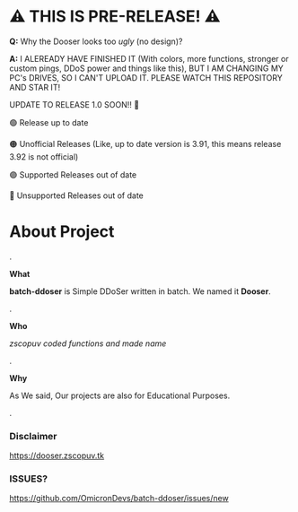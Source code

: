 # ⚠️ THIS IS PRE-RELEASE! ⚠️
**Q:** Why the Dooser looks too *ugly* (no design)?

**A:** I ALEREADY HAVE FINISHED IT (With colors, more functions, stronger or custom pings, DDoS power and things like this), BUT I AM CHANGING MY PC's DRIVES, SO I CAN'T UPLOAD IT. PLEASE WATCH THIS REPOSITORY AND STAR IT!

UPDATE TO RELEASE 1.0 SOON!! 🤡



🟢 Release up to date
 
🟠 Unofficial Releases (Like, up to date version is 3.91, this means release 3.92 is not official)

🟣 Supported Releases out of date

🔴 Unsupported Releases out of date

# About Project
.                                                                         

**What**

**batch-ddoser** is Simple DDoSer written in batch. We named it **Dooser**.

.

**Who**

*zscopuv coded functions and made name*

.

**Why** 

As We said, Our projects are also for Educational Purposes.

.                                                                         

### Disclaimer
https://dooser.zscopuv.tk

### ISSUES?
https://github.com/OmicronDevs/batch-ddoser/issues/new
